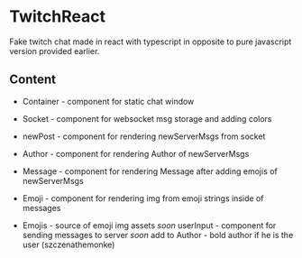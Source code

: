 # TwitchReact

Fake twitch chat made in react with typescript in opposite to pure javascript version provided earlier.

## Content

- Container - component for static chat window
- Socket - component for websocket msg storage and adding colors
- newPost - component for rendering newServerMsgs from socket
- Author - component for rendering Author of newServerMsgs
- Message - component for rendering Message after adding emojis of newServerMsgs
- Emoji - component for rendering img from emoji strings inside of messages

- Emojis - source of emoji img assets
  _soon_ userInput - component for sending messages to server
  _soon_ add to Author - bold author if he is the user (szczenathemonke)
